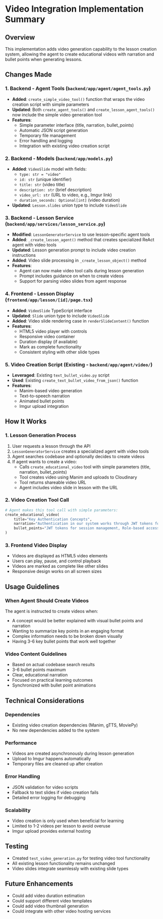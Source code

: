 # Video Integration Implementation Summary

## Overview
This implementation adds video generation capability to the lesson creation system, allowing the agent to create educational videos with narration and bullet points when generating lessons.

## Changes Made

### 1. Backend - Agent Tools (`backend/app/agent/agent_tools.py`)
- **Added**: `create_simple_video_tool()` function that wraps the video creation script with simple parameters
- **Updated**: Both `create_agent_tools()` and `create_lesson_agent_tools()` now include the simple video generation tool
- **Features**: 
  - Simple parameter interface (title, narration, bullet_points)
  - Automatic JSON script generation
  - Temporary file management
  - Error handling and logging
  - Integration with existing video creation script

### 2. Backend - Models (`backend/app/models.py`)
- **Added**: `VideoSlide` model with fields:
  - `type: str = "video"`
  - `id: str` (unique identifier)
  - `title: str` (video title)
  - `description: str` (brief description)
  - `video_url: str` (URL to video, e.g., Imgur link)
  - `duration_seconds: Optional[int]` (video duration)
- **Updated**: `Lesson.slides` union type to include `VideoSlide`

### 3. Backend - Lesson Service (`backend/app/services/lesson_service.py`)
- **Modified**: `LessonGeneratorService` to use lesson-specific agent tools
- **Added**: `_create_lesson_agent()` method that creates specialized ReAct agent with video tools
- **Updated**: Lesson generation prompt to include video creation instructions
- **Added**: Video slide processing in `_create_lesson_object()` method
- **Features**:
  - Agent can now make video tool calls during lesson generation
  - Prompt includes guidance on when to create videos
  - Support for parsing video slides from agent response

### 4. Frontend - Lesson Display (`frontend/app/lesson/[id]/page.tsx`)
- **Added**: `VideoSlide` TypeScript interface
- **Updated**: `Slide` union type to include `VideoSlide`
- **Added**: Video slide rendering case in `renderSlideContent()` function
- **Features**:
  - HTML5 video player with controls
  - Responsive video container
  - Duration display (if available)
  - Mark as complete functionality
  - Consistent styling with other slide types

### 5. Video Creation Script (Existing - `backend/app/agent/video/`)
- **Leveraged**: Existing `text_bullet_video.py` script
- **Used**: Existing `create_text_bullet_video_from_json()` function
- **Features**: 
  - Manim-based video generation
  - Text-to-speech narration
  - Animated bullet points
  - Imgur upload integration

## How It Works

### 1. Lesson Generation Process
1. User requests a lesson through the API
2. `LessonGeneratorService` creates a specialized agent with video tools
3. Agent searches codebase and optionally decides to create videos
4. If agent wants to create a video:
   - Calls `create_educational_video` tool with simple parameters (title, narration, bullet_points)
   - Tool creates video using Manim and uploads to Cloudinary
   - Tool returns shareable video URL
   - Agent includes video slide in lesson with the URL

### 2. Video Creation Tool Call
```python
# Agent makes this tool call with simple parameters:
create_educational_video(
    title="Key Authentication Concepts",
    narration="Authentication in our system works through JWT tokens for session management, role-based access control, and secure password hashing. Let me explain each of these concepts...",
    bullet_points="JWT tokens for session management, Role-based access control, Secure password hashing"
)
```

### 3. Frontend Video Display
- Videos are displayed as HTML5 video elements
- Users can play, pause, and control playback
- Videos are marked as complete like other slides
- Responsive design works on all screen sizes

## Usage Guidelines

### When Agent Should Create Videos
The agent is instructed to create videos when:
- A concept would be better explained with visual bullet points and narration
- Wanting to summarize key points in an engaging format
- Complex information needs to be broken down visually
- Having 3-6 key bullet points that work well together

### Video Content Guidelines
- Based on actual codebase search results
- 3-6 bullet points maximum
- Clear, educational narration
- Focused on practical learning outcomes
- Synchronized with bullet point animations

## Technical Considerations

### Dependencies
- Existing video creation dependencies (Manim, gTTS, MoviePy)
- No new dependencies added to the system

### Performance
- Videos are created asynchronously during lesson generation
- Upload to Imgur happens automatically
- Temporary files are cleaned up after creation

### Error Handling
- JSON validation for video scripts
- Fallback to text slides if video creation fails
- Detailed error logging for debugging

### Scalability
- Video creation is only used when beneficial for learning
- Limited to 1-2 videos per lesson to avoid overuse
- Imgur upload provides external hosting

## Testing
- Created `test_video_generation.py` for testing video tool functionality
- All existing lesson functionality remains unchanged
- Video slides integrate seamlessly with existing slide types

## Future Enhancements
- Could add video duration estimation
- Could support different video templates
- Could add video thumbnail generation
- Could integrate with other video hosting services

